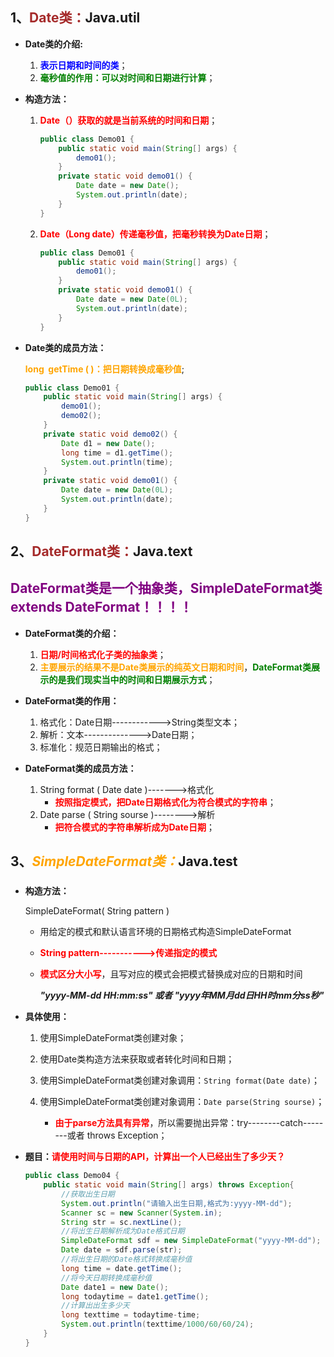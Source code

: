 ## 1、<span style="color:brown">**Date类：**</span>Java.util

- **Date类的介绍:**

  1. <span style="color:blue">**表示日期和时间的类**</span>；
  2. <span style="color:green">**毫秒值的作用：可以对时间和日期进行计算**</span>；
  
- **构造方法：**

  1. <font color="red">**Date（）获取的就是当前系统的时间和日期**</font>；

     ```java
     public class Demo01 {
         public static void main(String[] args) {
             demo01();
         }
         private static void demo01() {
             Date date = new Date();
             System.out.println(date);
         }
     }
     ```
  
  2. <font color="red">**Date（Long date）传递毫秒值，把毫秒转换为Date日期**</font>；
  
     ```java
     public class Demo01 {
         public static void main(String[] args) {
             demo01();
         }
         private static void demo01() {
             Date date = new Date(0L);
             System.out.println(date);
         }
     }
     ```
  
- **Date类的成员方法：**

  <font color="orange">**long  getTime (  )：把日期转换成毫秒值**</font>;

  ```java
  public class Demo01 {
      public static void main(String[] args) {
          demo01();
          demo02();
      }
      private static void demo02() {
          Date d1 = new Date();
          long time = d1.getTime();
          System.out.println(time);
      }
      private static void demo01() {
          Date date = new Date(0L);
          System.out.println(date);
      }
  }
  ```


## 2、<span style="color:brown">**DateFormat类：**</span>Java.text

## <span style="color:purple">**DateFormat类是一个抽象类，SimpleDateFormat类 extends DateFormat！！！！**</span>

- **DateFormat类的介绍：**
  1. <span style="color:red">**日期/时间格式化子类的抽象类**</span>；
  2. <span style="color:orange">**主要展示的结果不是Date类展示的纯英文日期和时间**</span>，<span style="color:green">**DateFormat类展示的是我们现实当中的时间和日期展示方式**</span>；

- **DateFormat类的作用：**
  1. 格式化：Date日期------------>String类型文本；
  2. 解析：文本-------------->Date日期；
  3. 标准化：规范日期输出的格式；

- **DateFormat类的成员方法：**
  1. String   format  ( Date   date )------->格式化
     - <span style="color:red">**按照指定模式，把Date日期格式化为符合模式的字符串**</span>；
  2. Date   parse  ( String   sourse )-------->解析
     - <span style="color:red">**把符合模式的字符串解析成为Date日期**</span>；



## 3、<span style="color:orange">***SimpleDateFormat类：***</span>Java.test

### <!--SimpleDateFromat具体代替DateFormat类的使用过程-->

- **构造方法：**

  SimpleDateFormat( String   pattern )

  - 用给定的模式和默认语言环境的日期格式构造SimpleDateFormat

  - <span style="color:red">**String   pattern----------->传递指定的模式**</span>

  - <span style="color:red">**模式区分大小写**</span>，且写对应的模式会把模式替换成对应的日期和时间

    ***"yyyy-MM-dd  HH:mm:ss" 或者 "yyyy年MM月dd日HH时mm分ss秒"***

- **具体使用：**
  
  1. 使用SimpleDateFormat类创建对象；
  2. 使用Date类构造方法来获取或者转化时间和日期；
  3. 使用SimpleDateFormat类创建对象调用：`String format(Date date)`；
  
  4. 使用SimpleDateFormat类创建对象调用：`Date parse(String sourse)`；
     - <span style="color:red">**由于parse方法具有异常**</span>，所以需要抛出异常：try--------catch--------或者   throws  Exception；
  
- **题目：**<span style="color:red">**请使用时间与日期的API，计算出一个人已经出生了多少天？**</span>

  ```java
  public class Demo04 {
      public static void main(String[] args) throws Exception{
          //获取出生日期
          System.out.println("请输入出生日期,格式为:yyyy-MM-dd");
          Scanner sc = new Scanner(System.in);
          String str = sc.nextLine();
          //将出生日期解析成为Date格式日期
          SimpleDateFormat sdf = new SimpleDateFormat("yyyy-MM-dd");
          Date date = sdf.parse(str);
          //将出生日期的Date格式转换成毫秒值
          long time = date.getTime();
          //将今天日期转换成毫秒值
          Date date1 = new Date();
          long todaytime = date1.getTime();
          //计算出出生多少天
          long texttime = todaytime-time;
          System.out.println(texttime/1000/60/60/24);
      }
  }
  ```
  
